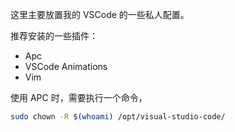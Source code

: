 这里主要放置我的 VSCode 的一些私人配置。

推荐安装的一些插件：

- Apc
- VSCode Animations
- Vim

使用 APC 时，需要执行一个命令，

```bash
sudo chown -R $(whoami) /opt/visual-studio-code/
```


